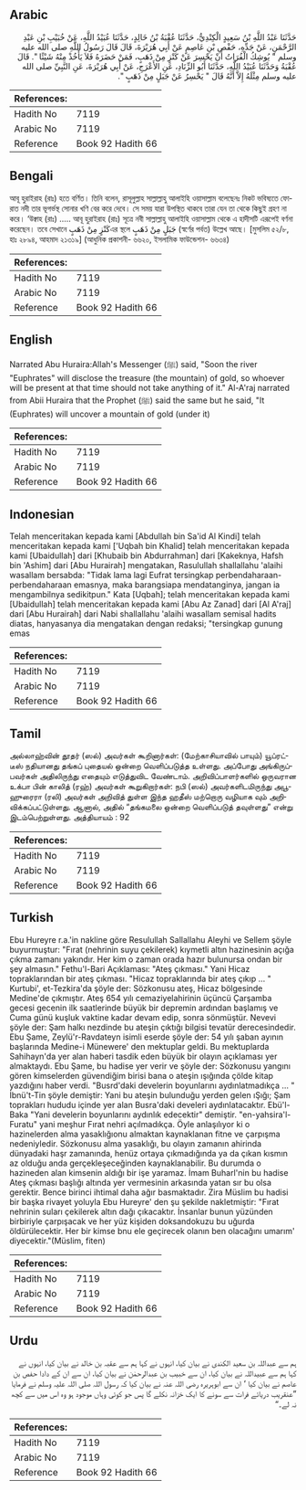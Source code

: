## Arabic


<div dir="rtl" lang="ar" style={{fontSize:'larger',backgroundColor:'#f8f9fa',padding:20}}>
حَدَّثَنَا عَبْدُ اللَّهِ بْنُ سَعِيدٍ الْكِنْدِيُّ، حَدَّثَنَا عُقْبَةُ بْنُ خَالِدٍ، حَدَّثَنَا عُبَيْدُ اللَّهِ، عَنْ خُبَيْبِ بْنِ عَبْدِ الرَّحْمَنِ، عَنْ جَدِّهِ، حَفْصِ بْنِ عَاصِمٍ عَنْ أَبِي هُرَيْرَةَ، قَالَ قَالَ رَسُولُ اللَّهِ صلى الله عليه وسلم ‏"‏ يُوشِكُ الْفُرَاتُ أَنْ يَحْسِرَ عَنْ كَنْزٍ مِنْ ذَهَبٍ، فَمَنْ حَضَرَهُ فَلاَ يَأْخُذْ مِنْهُ شَيْئًا ‏"‏‏.‏ قَالَ عُقْبَةُ وَحَدَّثَنَا عُبَيْدُ اللَّهِ، حَدَّثَنَا أَبُو الزِّنَادِ، عَنِ الأَعْرَجِ، عَنْ أَبِي هُرَيْرَةَ، عَنِ النَّبِيِّ صلى الله عليه وسلم مِثْلَهُ إِلاَّ أَنَّهُ قَالَ ‏"‏ يَحْسِرُ عَنْ جَبَلٍ مِنْ ذَهَبٍ ‏"‏‏.‏
</div>
<div style={{backgroundColor:'#f8f9fa',padding:20, marginBottom: 10}}><table> <thead> <tr> <th>References:</th> <th></th> </tr> </thead> <tbody><tr><td>Hadith No</td><td>7119</td></tr><tr><td>Arabic No</td><td>7119</td></tr><tr><td>Reference</td><td>Book 92 Hadith 66</td></tr></tbody></table></div>

## Bengali


<div dir="ltr" lang="bn" style={{fontSize:'larger',backgroundColor:'#f8f9fa',padding:20}}>
আবূ হুরাইরাহ (রাঃ) হতে বর্ণিত। তিনি বলেন, রাসূলুল্লাহ সাল্লাল্লাহু আলাইহি ওয়াসাল্লাম বলেছেনঃ নিকট ভবিষ্যতে ফোরাত নদী তার ভূগর্ভস্থ সোনার খণি বের করে দেবে। সে সময় যারা উপস্থিত থাকবে তারা যেন তা থেকে কিছুই গ্রহণ না করে। ‘উক্বাহ (রাঃ) ..... আবূ হুরাইরাহ (রাঃ) সূত্রে নবী সাল্লাল্লাহু আলাইহি ওয়াসাল্লাম থেকে এ হাদীসটি এরূপেই বর্ণনা করেছেন। তবে সেখানে كَنْزٍ مِنْ ذَهَبٍএর স্থলে جَبَلٍ مِنْ ذَهَبٍ (স্বর্ণের পর্বত) উল্লেখ আছে। [মুসলিম ৫২/৮, হাঃ ২৮৯৪, আহমাদ ২১৩১৯] (আধুনিক প্রকাশনী- ৬৬২০, ইসলামিক ফাউন্ডেশন- ৬৬৩৪)
</div>
<div style={{backgroundColor:'#f8f9fa',padding:20, marginBottom: 10}}><table> <thead> <tr> <th>References:</th> <th></th> </tr> </thead> <tbody><tr><td>Hadith No</td><td>7119</td></tr><tr><td>Arabic No</td><td>7119</td></tr><tr><td>Reference</td><td>Book 92 Hadith 66</td></tr></tbody></table></div>

## English


<div dir="ltr" lang="en" style={{fontSize:'larger',backgroundColor:'#f8f9fa',padding:20}}>
Narrated Abu Huraira:Allah's Messenger (ﷺ) said, "Soon the river "Euphrates" will disclose the treasure (the mountain) of gold, so whoever will be present at that time should not take anything of it." Al-A'raj narrated from Abii Huraira that the Prophet (ﷺ) said the same but he said, "It (Euphrates) will uncover a mountain of gold (under it)
</div>
<div style={{backgroundColor:'#f8f9fa',padding:20, marginBottom: 10}}><table> <thead> <tr> <th>References:</th> <th></th> </tr> </thead> <tbody><tr><td>Hadith No</td><td>7119</td></tr><tr><td>Arabic No</td><td>7119</td></tr><tr><td>Reference</td><td>Book 92 Hadith 66</td></tr></tbody></table></div>

## Indonesian


<div dir="ltr" lang="id" style={{fontSize:'larger',backgroundColor:'#f8f9fa',padding:20}}>
Telah menceritakan kepada kami [Abdullah bin Sa'id Al Kindi] telah menceritakan kepada kami ['Uqbah bin Khalid] telah menceritakan kepada kami [Ubaidullah] dari [Khubaib bin Abdurrahman] dari [Kakeknya, Hafsh bin 'Ashim] dari [Abu Hurairah] mengatakan, Rasulullah shallallahu 'alaihi wasallam bersabda: "Tidak lama lagi Eufrat tersingkap perbendaharaan-perbendaharaan emasnya, maka barangsiapa mendatanginya, jangan ia mengambilnya sedikitpun." Kata [Uqbah]; telah menceritakan kepada kami [Ubaidullah] telah menceritakan kepada kami [Abu Az Zanad] dari [Al A'raj] dari [Abu Hurairah] dari Nabi shallallahu 'alaihi wasallam semisal hadits diatas, hanyasanya dia mengatakan dengan redaksi; "tersingkap gunung emas
</div>
<div style={{backgroundColor:'#f8f9fa',padding:20, marginBottom: 10}}><table> <thead> <tr> <th>References:</th> <th></th> </tr> </thead> <tbody><tr><td>Hadith No</td><td>7119</td></tr><tr><td>Arabic No</td><td>7119</td></tr><tr><td>Reference</td><td>Book 92 Hadith 66</td></tr></tbody></table></div>

## Tamil


<div dir="ltr" lang="ta" style={{fontSize:'larger',backgroundColor:'#f8f9fa',padding:20}}>
அல்லாஹ்வின் தூதர் (ஸல்) அவர்கள் கூறினார்கள்: (மேற்காசியாவில் பாயும்) யூப்ரட்டீஸ் நதியானது தங்கப் புதையல் ஒன்றை வெளிப்படுத்த உள்ளது. அப்போது அங்கிருப்பவர்கள் அதிலிருந்து எதையும் எடுத்துவிட வேண்டாம். அறிவிப்பாளர்களில் ஒருவரான உக்பா பின் காலித் (ரஹ்) அவர்கள் கூறுகிறார்கள்: நபி (ஸல்) அவர்களிடமிருந்து அபூஹுரைரா (ரலி) அவர்கள் அறிவித் துள்ள இந்த ஹதீஸ் மற்றொரு வழியாக வும் அறிவிக்கப்பட்டுள்ளது. ஆனால், அதில் “தங்கமலை ஒன்றை வெளிப்படுத் தவுள்ளது” என்று இடம்பெற்றுள்ளது. அத்தியாயம் : 92
</div>
<div style={{backgroundColor:'#f8f9fa',padding:20, marginBottom: 10}}><table> <thead> <tr> <th>References:</th> <th></th> </tr> </thead> <tbody><tr><td>Hadith No</td><td>7119</td></tr><tr><td>Arabic No</td><td>7119</td></tr><tr><td>Reference</td><td>Book 92 Hadith 66</td></tr></tbody></table></div>

## Turkish


<div dir="ltr" lang="tr" style={{fontSize:'larger',backgroundColor:'#f8f9fa',padding:20}}>
Ebu Hureyre r.a.'in nakline göre Resulullah Sallallahu Aleyhi ve Sellem şöyle buyurmuştur: "Fırat (nehrinin suyu çekilerek) kıymetli altın hazinesinin açığa çıkma zamanı yakındır. Her kim o zaman orada hazır bulunursa ondan bir şey almasın." Fethu'l-Bari Açıklaması: "Ateş çıkması." Yani Hicaz topraklarından bir ateş çıkması. "Hicaz topraklarında bir ateş çıkıp ... " Kurtubi', et-Tezkira'da şöyle der: Sözkonusu ateş, Hicaz bölgesinde Medine'de çıkmıştır. Ateş 654 yılı cemaziyelahirinin üçüncü Çarşamba gecesi gecenin ilk saatlerinde büyük bir depremin ardından başlamış ve Cuma günü kuşluk vaktine kadar devam edip, sonra sönmüştür. Nevevi şöyle der: Şam halkı nezdinde bu ateşin çıktığı bilgisi tevatür derecesindedir. Ebu Şame, Zeylü'r-Ravdateyn isimli eserde şöyle der: 54 yılı şaban ayının başlarında Medine-i Münewere' den mektuplar geldi. Bu mektuplarda Sahihayn'da yer alan haberi tasdik eden büyük bir olayın açıklaması yer almaktaydı. Ebu Şame, bu hadise yer verir ve şöyle der: Sözkonusu yangını gören kimselerden güvendiğim birisi bana o ateşin ışığında çölde kitap yazdığını haber verdi. "Busrd'daki develerin boyunlarını aydınlatmadıkça ... " İbnü't-Tin şöyle demiştir: Yani bu ateşin bulunduğu yerden gelen ıŞığı; Şam toprakları hududu içinde yer alan Busra'daki develeri aydınlatacaktır. Ebü'l-Baka "Yani develerin boyunlarını aydınlık edecektir" demiştir. "en-yahsira'l-Furatu" yani meşhur Fırat nehri açılmadıkça. Öyle anlaşılıyor ki o hazinelerden alma yasaklığıonu almaktan kaynaklanan fitne ve çarpışma nedeniyledir. Sözkonusu alma yasaklığı, bu olayın zamanın ahirinda dünyadaki haşr zamanında, henüz ortaya çıkmadığında ya da çıkan kısmın az olduğu anda gerçekleşeceğinden kaynaklanabilir. Bu durumda o hazineden alan kimsenin aldığı bir işe yaramaz. İmam Buharl'nin bu hadise Ateş çıkması başlığı altında yer vermesinin arkasında yatan sır bu olsa gerektir. Bence birinci ihtimal daha ağır basmaktadır. Zira Müslim bu hadisi bir başka rivayet yoluyla Ebu Hureyre' den şu şekilde nakletmiştir: "Fırat nehrinin suları çekilerek altın dağı çıkacaktır. İnsanlar bunun yüzünden birbiriyle çarpışacak ve her yüz kişiden doksandokuzu bu uğurda öldürülecektir. Her bir kimse bnu ele geçirecek olanın ben olacağını umarım' diyecektir."(Müslim, fiten)
</div>
<div style={{backgroundColor:'#f8f9fa',padding:20, marginBottom: 10}}><table> <thead> <tr> <th>References:</th> <th></th> </tr> </thead> <tbody><tr><td>Hadith No</td><td>7119</td></tr><tr><td>Arabic No</td><td>7119</td></tr><tr><td>Reference</td><td>Book 92 Hadith 66</td></tr></tbody></table></div>

## Urdu


<div dir="rtl" lang="ur" style={{fontSize:'larger',backgroundColor:'#f8f9fa',padding:20}}>
ہم سے عبداللہ بن سعید الکندی نے بیان کیا، انہوں نے کہا ہم سے عقبہ بن خالد نے بیان کیا، انہوں نے کہا ہم سے عبیداللہ نے بیان کیا، ان سے خبیب بن عبدالرحمٰن نے بیان کیا، ان سے ان کے دادا حفص بن عاصم نے بیان کیا ‘ ان سے ابوہریرہ رضی اللہ عنہ نے بیان کیا کہ رسول اللہ صلی اللہ علیہ وسلم نے فرمایا ”عنقریب دریائے فرات سے سونے کا ایک خزانہ نکلے گا پس جو کوئی وہاں موجود ہو وہ اس میں سے کچھ نہ لے۔“
</div>
<div style={{backgroundColor:'#f8f9fa',padding:20, marginBottom: 10}}><table> <thead> <tr> <th>References:</th> <th></th> </tr> </thead> <tbody><tr><td>Hadith No</td><td>7119</td></tr><tr><td>Arabic No</td><td>7119</td></tr><tr><td>Reference</td><td>Book 92 Hadith 66</td></tr></tbody></table></div>